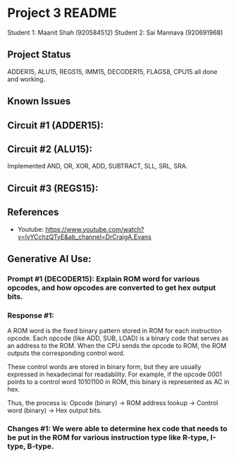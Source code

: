 # Project 3 README

Student 1: Maanit Shah (920584512)
Student 2: Sai Mannava (920691968)

## Project Status
ADDER15, ALU15, REGS15, IMM15, DECODER15, FLAGS8, CPU15 all done and working.

## Known Issues

## Circuit #1 (ADDER15):

## Circuit #2 (ALU15):
Implemented AND, OR, XOR, ADD, SUBTRACT, SLL, SRL, SRA.

## Circuit #3 (REGS15):

## References
- Youtube: https://www.youtube.com/watch?v=lvYCchzQTyE&ab_channel=DrCraigA.Evans

## Generative AI Use:

### Prompt #1 (DECODER15): Explain ROM word for various opcodes, and how opcodes are converted to get hex output bits.

### Response #1: 
A ROM word is the fixed binary pattern stored in ROM for each instruction opcode. Each opcode (like ADD, SUB, LOAD) is a binary code that serves as an address to the ROM. When the CPU sends the opcode to ROM, the ROM outputs the corresponding control word.

These control words are stored in binary form, but they are usually expressed in hexadecimal for readability. For example, if the opcode 0001 points to a control word 10101100 in ROM, this binary is represented as AC in hex.

Thus, the process is: Opcode (binary) → ROM address lookup → Control word (binary) → Hex output bits.

### Changes #1: We were able to determine hex code that needs to be put in the ROM for various instruction type like R-type, I-type, B-type.
